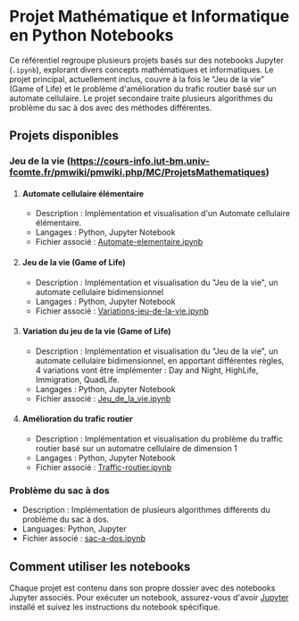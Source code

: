 # Projet Mathématique et Informatique en Python Notebooks

Ce référentiel regroupe plusieurs projets basés sur des notebooks Jupyter (`.ipynb`), explorant divers concepts mathématiques et informatiques. Le projet principal, actuellement inclus, couvre à la fois le "Jeu de la vie" (Game of Life) et le problème d'amélioration du trafic routier basé sur un automate cellulaire. Le projet secondaire traite plusieurs algorithmes du problème du sac à dos avec des méthodes différentes.

## Projets disponibles

### Jeu de la vie (https://cours-info.iut-bm.univ-fcomte.fr/pmwiki/pmwiki.php/MC/ProjetsMathematiques)

1. #### Automate cellulaire élémentaire
   - Description : Implémentation et visualisation d'un Automate cellulaire élémentaire.
   - Langages : Python, Jupyter Notebook
   - Fichier associé : [Automate-elementaire.ipynb](Le-jeu-de-la-vie/automate-elementaire.ipynb)

2. #### Jeu de la vie (Game of Life)
   - Description : Implémentation et visualisation du "Jeu de la vie", un automate cellulaire bidimensionnel
   - Langages : Python, Jupyter Notebook
   - Fichier associé : [Variations-jeu-de-la-vie.ipynb](Le-jeu-de-la-vie/variations-jeu-de-la-vie.ipynb)

3. #### Variation du jeu de la vie (Game of Life)
   - Description : Implémentation et visualisation du "Jeu de la vie", un automate cellulaire bidimensionnel, en apportant différentes règles, 4 variations vont être implémenter : Day and Night, HighLife, Immigration, QuadLife.
   - Langages : Python, Jupyter Notebook
   - Fichier associé : [Jeu_de_la_vie.ipynb](Le-jeu-de-la-vie/jeu-de-la-vie.ipynb)

4. #### Amélioration du trafic routier
   - Description : Implémentation et visualisation du problème du traffic routier basé sur un automatre cellulaire de dimension 1
   - Langages : Python, Jupyter Notebook
   - Fichier associé : [Traffic-routier.ipynb](Le-jeu-de-la-vie/traffic-routier.ipynb)

### Problème du sac à dos
- Description : Implémentation de plusieurs algorithmes différents du problème du sac à dos. 
- Languages: Python, Jupyter  
- Fichier associé : [sac-a-dos.ipynb](Sac-à-dos/sac-a-dos.ipynb)

## Comment utiliser les notebooks

Chaque projet est contenu dans son propre dossier avec des notebooks Jupyter associés. Pour exécuter un notebook, assurez-vous d'avoir [Jupyter](https://jupyter.org/) installé et suivez les instructions du notebook spécifique.